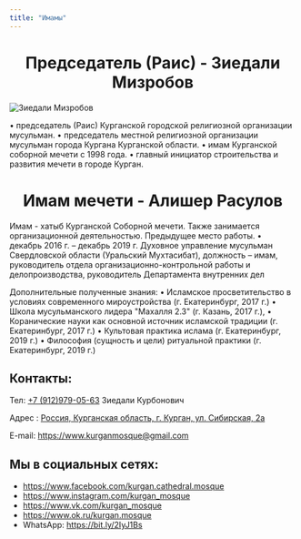 ```yaml
---
title: "Имамы"
---
```


# <center>Председатель (Раис) - Зиедали Мизробов</center>

![Зиедали Мизробов](./chairman/ziedali_mizrobov.jpg)

• председатель (Раис) Курганской городской религиозной организации мусульман.
•	председатель местной религиозной организации мусульман города Кургана Курганской области.
• имам Курганской соборной мечети с 1998 года.
• главный инициатор строительства и развития мечети в городе Курган.

# <center>Имам мечети - Алишер Расулов</center>

Имам - хатыб Курганской Соборной мечети. Также занимается организационной деятельностью.
Предыдущее место работы.
•	декабрь 2016 г. – декабрь 2019 г. Духовное управление мусульман Свердловской области (Уральский Мухтасибат), должность – имам, руководитель отдела организационно-контрольной работы и делопроизводства, руководитель Департамента внутренних дел


Дополнительные полученные знания:
• Исламское просветительство в условиях современного мироустройства (г. Екатеринбург, 2017 г.)
•	Школа мусульманского лидера "Махалля 2.3" (г. Казань, 2017 г.),
•	Коранические науки как основной источник исламской традиции (г. Екатеринбург, 2017 г.)
•	Культовая практика ислама (г. Екатеринбург, 2019 г.)
•	Философия (сущность и цели) ритуальной практики (г. Екатеринбург, 2019 г.)

## Контакты:

Тел: [+7 (912)979-05-63](tel:+79129790563) Зиедали Курбонович

Адрес : [Россия, Курганская область, г. Курган, ул. Сибирская, 2а](https://yandex.ru/maps/-/CKA4aD1q)

E-mail: https://www.kurganmosque@gmail.com

## Мы в социальных сетях:

- https://www.facebook.com/kurgan.cathedral.mosque
- https://www.instagram.com/kurgan_mosque
- https://www.vk.com/kurgan_mosque
- https://www.ok.ru/kurgan.mosque
- WhatsApp: https://bit.ly/2IyJ1Bs


